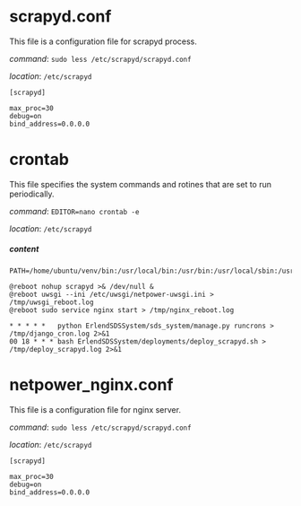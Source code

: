 # scrapyd.conf
This file is a configuration file for scrapyd process.

*command*: `sudo less /etc/scrapyd/scrapyd.conf`

*location*: `/etc/scrapyd`

```editorconfig
[scrapyd]

max_proc=30
debug=on
bind_address=0.0.0.0
```

# crontab
This file specifies the system commands and rotines that are set to run periodically.

*command*: `EDITOR=nano crontab -e`

*location*: `/etc/scrapyd`

##### content
```shell script
PATH=/home/ubuntu/venv/bin:/usr/local/bin:/usr/bin:/usr/local/sbin:/usr/sbin:/home/ubuntu/.local/bin:/home/ubuntu/bin

@reboot nohup scrapyd >& /dev/null &
@reboot uwsgi --ini /etc/uwsgi/netpower-uwsgi.ini > /tmp/uwsgi_reboot.log
@reboot sudo service nginx start > /tmp/nginx_reboot.log

* * * * *   python ErlendSDSSystem/sds_system/manage.py runcrons > /tmp/django_cron.log 2>&1
00 18 * * * bash ErlendSDSSystem/deployments/deploy_scrapyd.sh > /tmp/deploy_scrapyd.log 2>&1
```

# netpower_nginx.conf

This file is a configuration file for nginx server.

*command*: `sudo less /etc/scrapyd/scrapyd.conf`

*location*: `/etc/scrapyd`

```editorconfig
[scrapyd]

max_proc=30
debug=on
bind_address=0.0.0.0
```
